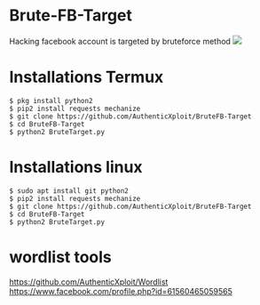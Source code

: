 # Brute-FB-Target
Hacking facebook account is targeted by bruteforce method
<img src="https://github.com/AuthenticXploit/BruteFB-Target/blob/main/img/Screenshot_2021-07-09-20-55-50-858_com.termux-picsay.jpg">
# Installations Termux
```
$ pkg install python2
$ pip2 install requests mechanize
$ git clone https://github.com/AuthenticXploit/BruteFB-Target
$ cd BruteFB-Target
$ python2 BruteTarget.py
```
# Installations linux
```
$ sudo apt install git python2
$ pip2 install requests mechanize 
$ git clone https://github.com/AuthenticXploit/BruteFB-Target
$ cd BruteFB-Target
$ python2 BruteTarget.py
```
# wordlist tools
https://github.com/AuthenticXploit/Wordlist
https://www.facebook.com/profile.php?id=61560465059565
